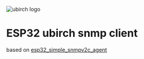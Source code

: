 ![ubirch logo](https://ubirch.de/wp-content/uploads/2018/10/cropped-uBirch_Logo.png)

# ESP32 ubirch snmp client

based on [esp32_simple_snmpv2c_agent](https://github.com/leandroadonis86/esp32_simple_snmpv2c_agent)

